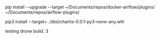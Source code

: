 pip install --upgrade --target ~/Documents/repos/docker-airflow/plugins/ ~/Documents/repos/airflow-plugins/

pip3 install --target=<absolute path to airflow plugins folder> ./dist/chartis-0.0.1-py3-none-any.whl

testing drone build. 3
